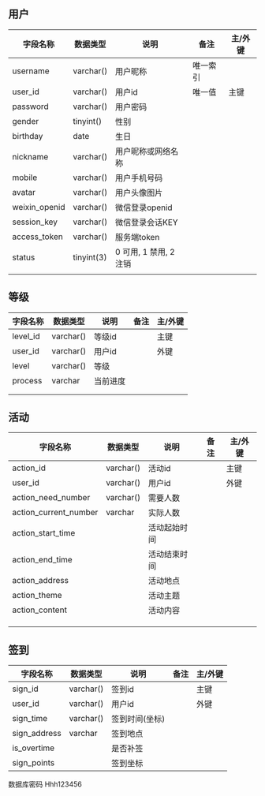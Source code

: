 ## 用户

| 字段名称      | 数据类型   | 说明                   | 备注     | 主/外键 |
| ------------- | ---------- | ---------------------- | -------- | ------- |
| username      | varchar()  | 用户昵称               | 唯一索引 |         |
| user_id       | varchar()  | 用户id                 | 唯一值   | 主键    |
| password      | varchar()  | 用户密码               |          |         |
| gender        | tinyint()  | 性别                   |          |         |
| birthday      | date       | 生日                   |          |         |
| nickname      | varchar()  | 用户昵称或网络名称     |          |         |
| mobile        | varchar()  | 用户手机号码           |          |         |
| avatar        | varchar()  | 用户头像图片           |          |         |
| weixin_openid | varchar()  | 微信登录openid         |          |         |
| session_key   | varchar()  | 微信登录会话KEY        |          |         |
| access_token  | varchar()  | 服务端token            |          |         |
| status        | tinyint(3) | 0 可用, 1 禁用, 2 注销 |          |         |
|               |            |                        |          |         |

## 等级

| 字段名称 | 数据类型  | 说明     | 备注 | 主/外键 |
| -------- | --------- | -------- | ---- | ------- |
| level_id | varchar() | 等级id   |      | 主键    |
| user_id  | varchar() | 用户id   |      | 外键    |
| level    | varchar() | 等级     |      |         |
| process  | varchar   | 当前进度 |      |         |
|          |           |          |      |         |
|          |           |          |      |         |

## 活动

| 字段名称              | 数据类型  | 说明         | 备注 | 主/外键 |
| --------------------- | --------- | ------------ | ---- | ------- |
| action_id             | varchar() | 活动id       |      | 主键    |
| user_id               | varchar() | 用户id       |      | 外键    |
| action_need_number    | varchar() | 需要人数     |      |         |
| action_current_number | varchar   | 实际人数     |      |         |
| action_start_time     |           | 活动起始时间 |      |         |
| action_end_time       |           | 活动结束时间 |      |         |
| action_address        |           | 活动地点     |      |         |
| action_theme          |           | 活动主题     |      |         |
| action_content        |           | 活动内容     |      |         |
|                       |           |              |      |         |
|                       |           |              |      |         |
|                       |           |              |      |         |

## 签到

| 字段名称     | 数据类型  | 说明           | 备注 | 主/外键 |
| ------------ | --------- | -------------- | ---- | ------- |
| sign_id      | varchar() | 签到id         |      | 主键    |
| user_id      | varchar() | 用户id         |      | 外键    |
| sign_time    | varchar() | 签到时间(坐标) |      |         |
| sign_address | varchar   | 签到地点       |      |         |
| is_overtime  |           | 是否补签       |      |         |
| sign_points  |           | 签到坐标       |      |         |


数据库密码
Hhh123456